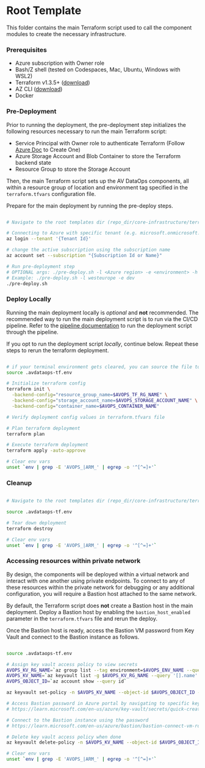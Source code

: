 # Root Template

This folder contains the main Terraform script used to call the component modules to create the necessary infrastructure. 

### Prerequisites
- Azure subscription with Owner role
- Bash/Z shell (tested on Codespaces, Mac, Ubuntu, Windows with WSL2)
- Terraform v1.3.5+ ([download](https://developer.hashicorp.com/terraform/downloads))
- AZ CLI ([download](https://docs.microsoft.com/en-us/cli/azure/install-azure-cli?view=azure-cli-latest))
- Docker

### Pre-Deployment

Prior to running the deployment, the pre-deployment step initializes the following resources necessary to run the main Terraform script:
- Service Principal with Owner role to authenticate Terraform (Follow [Azure Doc](https://learn.microsoft.com/en-us/cli/azure/create-an-azure-service-principal-azure-cli) to Create One)
- Azure Storage Account and Blob Container to store the Terraform backend state
- Resource Group to store the Storage Account

Then, the main Terraform script sets up the AV DataOps components, all within a resource group of location and environment tag specified in the `terraform.tfvars` configuration file.

Prepare for the main deployment by running the pre-deploy steps.

```bash

# Navigate to the root templates dir (repo_dir/core-infrastructure/terraform/root)

# Connecting to Azure with specific tenant (e.g. microsoft.onmicrosoft.com)
az login --tenant '{Tenant Id}'

# change the active subscription using the subscription name
az account set --subscription "{Subscription Id or Name}"

# Run pre-deployment step
# OPTIONAL args: ./pre-deploy.sh -l <Azure region> -e <environment> -h
# Example: ./pre-deploy.sh -l westeurope -e dev
./pre-deploy.sh

```

### Deploy Locally 

Running the main deployment locally is *optional* and **not** recommended. The recommended way to run the main deployment script is to run via the CI/CD pipeline. Refer to the [pipeline documentation](../../.pipelines/README.md) to run the deployment script through the pipeline.

If you opt to run the deployment script *locally*, continue below. Repeat these steps to rerun the terraform deployment.

```bash

# if your terminal environment gets cleared, you can source the file to reload the environment variables
source .avdataops-tf.env

# Initialize terraform config
terraform init \
  -backend-config="resource_group_name=$AVOPS_TF_RG_NAME" \
  -backend-config="storage_account_name=$AVOPS_STORAGE_ACCOUNT_NAME" \
  -backend-config="container_name=$AVOPS_CONTAINER_NAME"

# Verify deployment config values in terraform.tfvars file

# Plan terraform deployment
terraform plan

# Execute terraform deployment
terraform apply -auto-approve

# Clear env vars
unset `env | grep -E 'AVOPS_|ARM_' | egrep -o '^[^=]+'`

```

### Cleanup

```bash

# Navigate to the root templates dir (repo_dir/core-infrastructure/terraform/root)

source .avdataops-tf.env

# Tear down deployment
terraform destroy

# Clear env vars
unset `env | grep -E 'AVOPS_|ARM_' | egrep -o '^[^=]+'`

```

### Accessing resources within private network 

By design, the components will be deployed within a virtual network and interact with one another using private endpoints. To connect to any of these resources within the private network for debugging or any additional configuration, you will require a Bastion host attached to the same network.

By default, the Terraform script does **not** create a Bastion host in the main deployment. Deploy a Bastion host by enabling the `bastion_host_enabled` parameter in the `terraform.tfvars` file and rerun the deploy.

Once the Bastion host is ready, access the Bastion VM password from Key Vault and connect to the Bastion instance as follows.

```bash

source .avdataops-tf.env

# Assign key vault access policy to view secrets
AVOPS_KV_RG_NAME=`az group list --tag environment=$AVOPS_ENV_NAME --query '[].name' -o tsv`
AVOPS_KV_NAME=`az keyvault list -g $AVOPS_KV_RG_NAME --query '[].name' -o tsv`
AVOPS_OBJECT_ID=`az account show --query id`

az keyvault set-policy -n $AVOPS_KV_NAME --object-id $AVOPS_OBJECT_ID --secret-permissions get list

# Access Bastion password in Azure portal by navigating to specific key vault resource
# https://learn.microsoft.com/en-us/azure/key-vault/secrets/quick-create-portal#retrieve-a-secret-from-key-vault

# Connect to the Bastion instance using the password
# https://learn.microsoft.com/en-us/azure/bastion/bastion-connect-vm-rdp-windows

# Delete key vault access policy when done 
az keyvault delete-policy -n $AVOPS_KV_NAME --object-id $AVOPS_OBJECT_ID

# Clear env vars
unset `env | grep -E 'AVOPS_|ARM_' | egrep -o '^[^=]+'`

```
